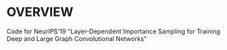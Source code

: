 # OVERVIEW

Code for NeurIPS'19 "Layer-Dependent Importance Sampling for Training Deep and Large Graph Convolutional Networks" 
